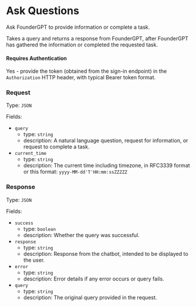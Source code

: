 # Ask Questions

Ask FounderGPT to provide information or complete a task.

Takes a query and returns a response from FounderGPT, after FounderGPT has gathered the information or completed the requested task.

#### Requires Authentication

Yes - provide the token (obtained from the sign-in endpoint) in the `Authorization` HTTP header, with typical Bearer token format.

### Request

Type: `JSON`

Fields:

-   `query`
    -   type: `string`
    -   description: A natural language question, request for information, or request to complete a task.
-   `current_time`
    -   type: `string`
    -   description: The current time including timezone, in RFC3339 format or this format: `yyyy-MM-dd'T'HH:mm:ssZZZZZ`

### Response

Type: `JSON`

Fields:

-   `success`
    -   type: `boolean`
    -   description: Whether the query was successful.
-   `response`
    -   type: `string`
    -   description: Response from the chatbot, intended to be displayed to the user.
-   `error`
    -   type: `string`
    -   description: Error details if any error occurs or query fails.
-   `query`
    -   type: `string`
    -   description: The original query provided in the request.
